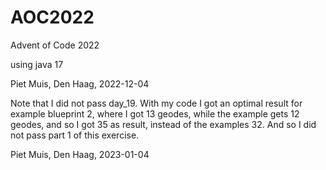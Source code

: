 # AOC2022
Advent of Code 2022

using java 17

Piet Muis, Den Haag, 2022-12-04

Note that I did not pass day_19. With my code I got an optimal result for example blueprint 2, where I got 13 geodes, while the example gets 12 geodes, and so I got 35 as result, instead of the examples 32. And so I did not pass part 1 of this exercise.

Piet Muis, Den Haag, 2023-01-04

